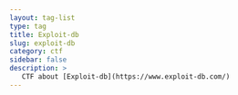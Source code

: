 ```yaml
---
layout: tag-list
type: tag
title: Exploit-db
slug: exploit-db
category: ctf
sidebar: false
description: >
   CTF about [Exploit-db](https://www.exploit-db.com/)
---
```

